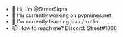 - 👋 Hi, I’m @StreetSigns
- 👀 I’m currently working on pvpmines.net
- 🌱 I’m currently learning java / kotlin
- 📫 How to reach me? Discord: Street#1000

